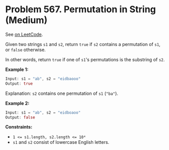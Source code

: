 Problem 567. Permutation in String (Medium)
===========================================

See [on LeetCode](https://leetcode.com/problems/permutation-in-string/).

Given two strings `s1` and `s2`, return `true` if `s2` contains a permutation of `s1`, or `false` otherwise.

In other words, return `true` if one of `s1`'s permutations is the substring of `s2`.

**Example 1:**

```Rust
Input: s1 = "ab", s2 = "eidbaooo"
Output: true
```

Explanation: `s2` contains one permutation of `s1` (`"ba"`).

**Example 2:**

```Rust
Input: s1 = "ab", s2 = "eidboaoo"
Output: false
```

**Constraints:**

* `1 <= s1.length, s2.length <= 10⁴`
* `s1` and `s2` consist of lowercase English letters.
